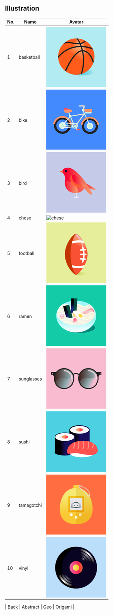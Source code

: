 ## Illustration

| No. | Name | Avatar |
|-----|------|--------|
| 1 | basketball | ![basketball](./avatar_basketball.png) | 
| 2 | bike | ![bike](./avatar_bike.png) | 
| 3 | bird | ![bird](./avatar_bird.png) | 
| 4 | chese | ![chese](./avatar_chese.png) | 
| 5 | football | ![football](./avatar_football.png) | 
| 6 | ramen | ![ramen](./avatar_ramen.png) | 
| 7 | sunglasses | ![sunglasses](./avatar_sunglasses.png) | 
| 8 | sushi | ![sushi](./avatar_sushi.png) | 
| 9 | tamagotchi | ![tamagotchi](./avatar_tamagotchi.png) | 
| 10 | vinyl | ![vinyl](./avatar_vinyl.png) | 

| [Back](../) | [Abstract](../abstract) | [Geo](../geo) | [Origami](../origami) |

